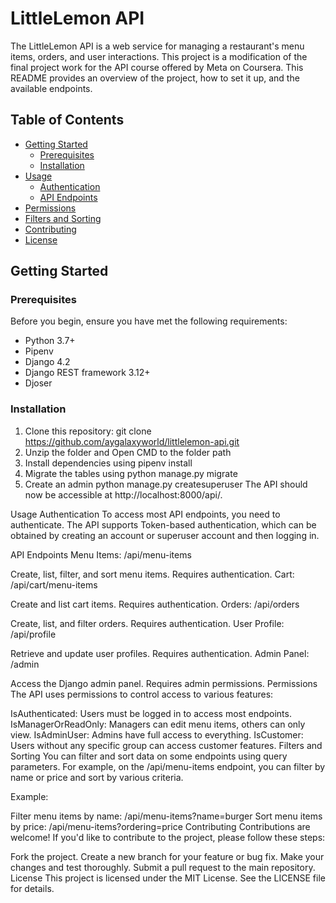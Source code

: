 # LittleLemon API

The LittleLemon API is a web service for managing a restaurant's menu items, orders, and user interactions. This project is a modification of the final project work for the API course offered by Meta on Coursera. This README provides an overview of the project, how to set it up, and the available endpoints.

## Table of Contents

- [Getting Started](#getting-started)
  - [Prerequisites](#prerequisites)
  - [Installation](#installation)
- [Usage](#usage)
  - [Authentication](#authentication)
  - [API Endpoints](#api-endpoints)
- [Permissions](#permissions)
- [Filters and Sorting](#filters-and-sorting)
- [Contributing](#contributing)
- [License](#license)

## Getting Started

### Prerequisites

Before you begin, ensure you have met the following requirements:

- Python 3.7+
- Pipenv
- Django 4.2
- Django REST framework 3.12+
- Djoser
  

### Installation

1. Clone this repository: git clone https://github.com/aygalaxyworld/littlelemon-api.git
2. Unzip the folder and Open CMD to the folder path
3. Install dependencies using pipenv install
4. Migrate the tables using python manage.py migrate
5. Create an admin python manage.py createsuperuser
The API should now be accessible at http://localhost:8000/api/.

Usage
Authentication
To access most API endpoints, you need to authenticate. The API supports Token-based authentication, which can be obtained by creating an account or superuser account and then logging in.

API Endpoints
Menu Items: /api/menu-items

Create, list, filter, and sort menu items.
Requires authentication.
Cart: /api/cart/menu-items

Create and list cart items.
Requires authentication.
Orders: /api/orders

Create, list, and filter orders.
Requires authentication.
User Profile: /api/profile

Retrieve and update user profiles.
Requires authentication.
Admin Panel: /admin

Access the Django admin panel.
Requires admin permissions.
Permissions
The API uses permissions to control access to various features:

IsAuthenticated: Users must be logged in to access most endpoints.
IsManagerOrReadOnly: Managers can edit menu items, others can only view.
IsAdminUser: Admins have full access to everything.
IsCustomer: Users without any specific group can access customer features.
Filters and Sorting
You can filter and sort data on some endpoints using query parameters. For example, on the /api/menu-items endpoint, you can filter by name or price and sort by various criteria.

Example:

Filter menu items by name: /api/menu-items?name=burger
Sort menu items by price: /api/menu-items?ordering=price
Contributing
Contributions are welcome! If you'd like to contribute to the project, please follow these steps:

Fork the project.
Create a new branch for your feature or bug fix.
Make your changes and test thoroughly.
Submit a pull request to the main repository.
License
This project is licensed under the MIT License. See the LICENSE file for details.

